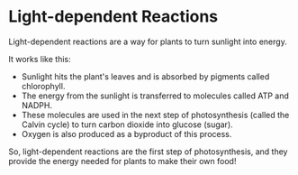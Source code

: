 # Light-dependent Reactions

Light-dependent reactions are a way for plants to turn sunlight into energy. 

It works like this:

* Sunlight hits the plant's leaves and is absorbed by pigments called chlorophyll.
* The energy from the sunlight is transferred to molecules called ATP and NADPH.
* These molecules are used in the next step of photosynthesis (called the Calvin cycle) to turn carbon dioxide into glucose (sugar).
* Oxygen is also produced as a byproduct of this process.

So, light-dependent reactions are the first step of photosynthesis, and they provide the energy needed for plants to make their own food!
